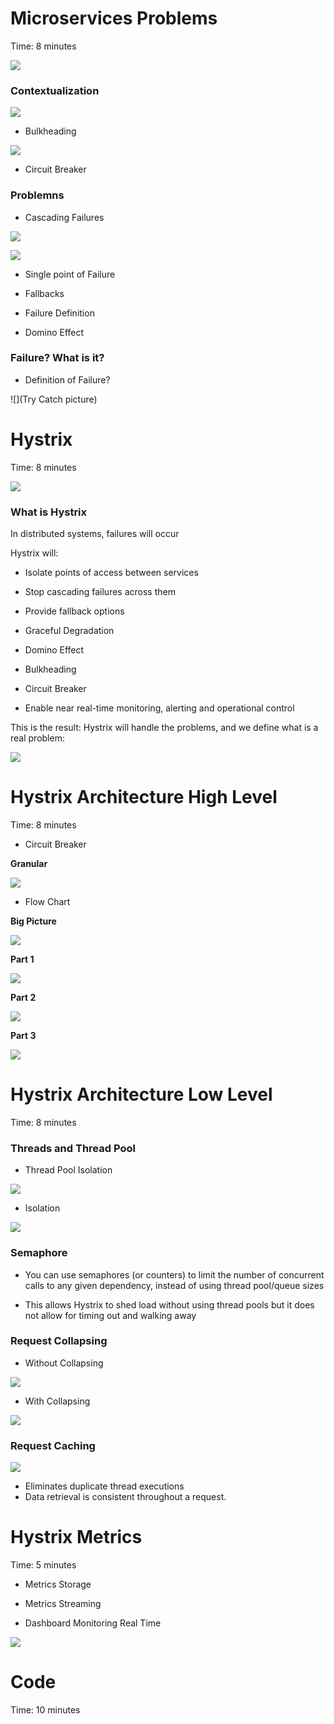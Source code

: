 # Microservices Problems

Time: 8 minutes

![](https://pbs.twimg.com/media/B04S3VPIAAAwawm.jpg)

### Contextualization

![](http://jonasboner.com/images/posts/bla-bla-microservices-bla-bla/bla_bla_microservices_bla_bla_pdf__page_7_of_31_.png)

- Bulkheading

![](http://www.sportys.com/media/catalog/product/cache/5/image/400x/040ec09b1e35df139433887a97daa66f/1/0/10277_3.jpg)

- Circuit Breaker

### Problemns

- Cascading Failures

![](https://github.com/Netflix/Hystrix/wiki/images/soa-1-640.png)

![](https://github.com/Netflix/Hystrix/wiki/images/soa-2-640.png)

- Single point of Failure

- Fallbacks

- Failure Definition

- Domino Effect

### Failure? What is it?

- Definition of Failure?

![](Try Catch picture)

# Hystrix

Time: 8 minutes

![](https://camo.githubusercontent.com/e871b5d002a9699e7a2d9fa0178af5c72f0743e0/68747470733a2f2f6e6574666c69782e6769746875622e636f6d2f487973747269782f696d616765732f687973747269782d6c6f676f2d7461676c696e652d3835302e706e67)

### What is Hystrix

In distributed systems, failures will occur

Hystrix will:

- Isolate points of access between services

- Stop cascading failures across them

- Provide fallback options

- Graceful Degradation

- Domino Effect

- Bulkheading

- Circuit Breaker

- Enable near real-time monitoring, alerting and operational control

This is the result: Hystrix will handle the problems, and we define what is a real problem:

![](https://github.com/Netflix/Hystrix/wiki/images/soa-4-isolation-640.png)

# Hystrix Architecture High Level

Time: 8 minutes

- Circuit Breaker

**Granular**

![](http://www.ebaytechblog.com/wp-content/uploads/2015/08/circuit_breaker_state_diagram.gif)

- Flow Chart

**Big Picture**

![](https://github.com/Netflix/Hystrix/wiki/images/hystrix-command-flow-chart-640.png)

**Part 1**

![](https://github.com/alexandregama/hystrix-book/blob/master/Hystrix-1.png?raw=true)

**Part 2**

![](https://github.com/alexandregama/hystrix-book/blob/master/Hystrix-2.png?raw=true)

**Part 3**

![](https://github.com/alexandregama/hystrix-book/blob/master/Hystrix-3.png?raw=true)

# Hystrix Architecture Low Level

Time: 8 minutes

### Threads and Thread Pool

- Thread Pool Isolation

![](https://raw.githubusercontent.com/wiki/Netflix/Hystrix/images/isolation-options-1280.png)

- Isolation

![](https://raw.githubusercontent.com/wiki/Netflix/Hystrix/images/request-example-with-latency-1280.png)

### Semaphore

- You can use semaphores (or counters) to limit the number of concurrent calls to any given dependency, instead of using thread pool/queue sizes

- This allows Hystrix to shed load without using thread pools but it does not allow for timing out and walking away

### Request Collapsing

- Without Collapsing

![](https://github.com/alexandregama/hystrix-book/blob/master/Hystrix-Collapsing-1.png?raw=true)

- With Collapsing

![](https://github.com/alexandregama/hystrix-book/blob/master/Hystrix-Collapsing-2.png?raw=true)

### Request Caching

![](https://raw.githubusercontent.com/wiki/Netflix/Hystrix/images/request-cache-1280.png)

- Eliminates duplicate thread executions
- Data retrieval is consistent throughout a request.

# Hystrix Metrics

Time: 5 minutes

- Metrics Storage

- Metrics Streaming

- Dashboard Monitoring Real Time

![](https://raw.githubusercontent.com/wiki/Netflix/Hystrix/images/ops-ab-640.png)

# Code

Time: 10 minutes
